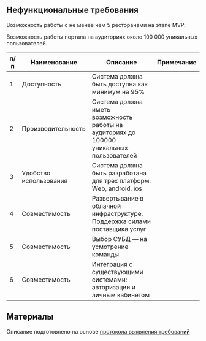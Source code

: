 ## Нефункциональные требования

Возможность работы с не менее чем 5 ресторанами на этапе MVP.

Возможность работы портала на аудиториях около 100 000 уникальных пользователей.

| п/п | Наименование           | Описание                                                                                                                                                                                         | Примечание                           |
| --- | ---------------------- | ------------------------------------------------------------------------------------------------------------------------------------------------------------------------------------------------ | ------------------------------------ |
| 1   | Доступность            | Система должна быть доступна как минимум на 95%||
| 2   | Производительность     |Система должна иметь возможность работы на аудиториях до 100000 уникальных пользователей||
| 3   | Удобство использования |Система должна быть разработана для трех платформ: Web, android, ios||
| 4   | Совместимость |Развертывание в облачной инфраструктуре. Поддержка силами поставщика услуг||
| 5   | Совместимость           |Выбор СУБД — на усмотрение команды||
| 6   | Совместимость           |Интеграция с существующими системами: авторизации и личным кабинетом||

## Материалы

Описание подготовлено на основе [протокола выявления требований](https://docs.google.com/document/d/1aPl-aG3rSIgHv0BMZC-2WxHjTCtiXMhu/edit#)